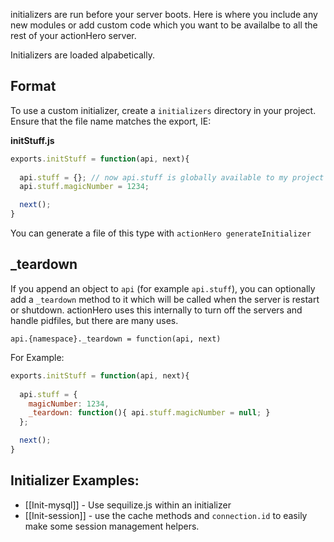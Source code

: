 initializers are run before your server boots.  Here is where you include any new modules or add custom code which you want to be availalbe to all the rest of your actionHero server. 

Initializers are loaded alpabetically. 

## Format

To use a custom initializer, create a `initializers` directory in your project.  Ensure that the file name matches the export, IE:

**initStuff.js**

```javascript
exports.initStuff = function(api, next){
	  
  api.stuff = {}; // now api.stuff is globally available to my project
  api.stuff.magicNumber = 1234;

  next();
}
```

You can generate a file of this type with `actionHero generateInitializer`

## _teardown

If you append an object to `api` (for example `api.stuff`), you can optionally add a `_teardown` method to it which will be called when the server is restart or shutdown.  actionHero uses this internally to turn off the servers and handle pidfiles, but there are many uses.  

`api.{namespace}._teardown = function(api, next)`

For Example:

```javascript
exports.initStuff = function(api, next){
	  
  api.stuff = {
    magicNumber: 1234,
    _teardown: function(){ api.stuff.magicNumber = null; }
  };

  next();
}
```

## Initializer Examples: 
- [[Init-mysql]] - Use sequilize.js within an initializer
- [[Init-session]] - use the cache methods and `connection.id` to easily make some session management helpers.